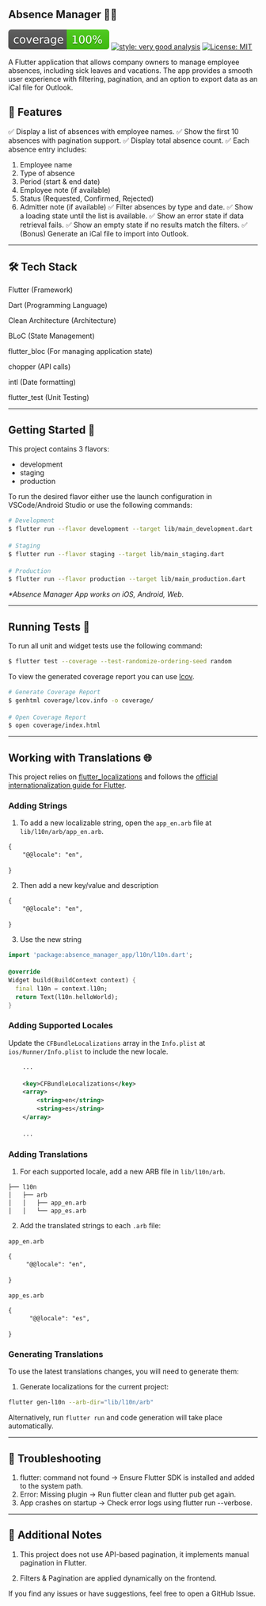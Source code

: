 ## Absence Manager 🏢📆

![coverage][coverage_badge]
[![style: very good analysis][very_good_analysis_badge]][very_good_analysis_link]
[![License: MIT][license_badge]][license_link]


A Flutter application that allows company owners to manage employee absences, including sick leaves and vacations. The app provides a smooth user experience with filtering, pagination, and an option to export data as an iCal file for Outlook.

## 📌 Features
✅ Display a list of absences with employee names.
✅ Show the first 10 absences with pagination support.
✅ Display total absence count.
✅ Each absence entry includes:
1. Employee name
2. Type of absence
3. Period (start & end date)
4. Employee note (if available)
5. Status (Requested, Confirmed, Rejected)
6. Admitter note (if available)
✅ Filter absences by type and date.
✅ Show a loading state until the list is available.
✅ Show an error state if data retrieval fails.
✅ Show an empty state if no results match the filters.
✅ (Bonus) Generate an iCal file to import into Outlook.

---
## 🛠️ Tech Stack
Flutter (Framework)

Dart (Programming Language)

Clean Architecture (Architecture)

BLoC (State Management)

flutter_bloc (For managing application state)

chopper (API calls)

intl (Date formatting)

flutter_test (Unit Testing)

---

## Getting Started 🚀

This project contains 3 flavors:

- development
- staging
- production

To run the desired flavor either use the launch configuration in VSCode/Android Studio or use the following commands:

```sh
# Development
$ flutter run --flavor development --target lib/main_development.dart

# Staging
$ flutter run --flavor staging --target lib/main_staging.dart

# Production
$ flutter run --flavor production --target lib/main_production.dart
```

_\*Absence Manager App works on iOS, Android, Web._

---

## Running Tests 🧪

To run all unit and widget tests use the following command:

```sh
$ flutter test --coverage --test-randomize-ordering-seed random
```

To view the generated coverage report you can use [lcov](https://github.com/linux-test-project/lcov).

```sh
# Generate Coverage Report
$ genhtml coverage/lcov.info -o coverage/

# Open Coverage Report
$ open coverage/index.html
```

---

## Working with Translations 🌐

This project relies on [flutter_localizations][flutter_localizations_link] and follows the [official internationalization guide for Flutter][internationalization_link].

### Adding Strings

1. To add a new localizable string, open the `app_en.arb` file at `lib/l10n/arb/app_en.arb`.

```arb
{
    "@@locale": "en",
  
}
```

2. Then add a new key/value and description

```arb
{
    "@@locale": "en",
  
}
```

3. Use the new string

```dart
import 'package:absence_manager_app/l10n/l10n.dart';

@override
Widget build(BuildContext context) {
  final l10n = context.l10n;
  return Text(l10n.helloWorld);
}
```

### Adding Supported Locales

Update the `CFBundleLocalizations` array in the `Info.plist` at `ios/Runner/Info.plist` to include the new locale.

```xml
    ...

    <key>CFBundleLocalizations</key>
	<array>
		<string>en</string>
		<string>es</string>
	</array>

    ...
```

### Adding Translations

1. For each supported locale, add a new ARB file in `lib/l10n/arb`.

```
├── l10n
│   ├── arb
│   │   ├── app_en.arb
│   │   └── app_es.arb
```

2. Add the translated strings to each `.arb` file:

`app_en.arb`

```arb
{
     "@@locale": "en",

}
```

`app_es.arb`

```arb
{
      "@@locale": "es",

}
```

### Generating Translations

To use the latest translations changes, you will need to generate them:

1. Generate localizations for the current project:

```sh
flutter gen-l10n --arb-dir="lib/l10n/arb"
```

Alternatively, run `flutter run` and code generation will take place automatically.

---

## 🐛 Troubleshooting
                    
1. flutter: command not found -> Ensure Flutter SDK is installed and added to the system path.
2. Error: Missing plugin -> Run flutter clean and flutter pub get again.
3. App crashes on startup -> Check error logs using flutter run --verbose.

---

## 📌 Additional Notes
1. This project does not use API-based pagination, it implements manual pagination in Flutter.

2. Filters & Pagination are applied dynamically on the frontend.


If you find any issues or have suggestions, feel free to open a GitHub Issue.


[coverage_badge]: coverage_badge.svg
[flutter_localizations_link]: https://api.flutter.dev/flutter/flutter_localizations/flutter_localizations-library.html
[internationalization_link]: https://flutter.dev/docs/development/accessibility-and-localization/internationalization
[license_badge]: https://img.shields.io/badge/license-MIT-blue.svg
[license_link]: https://opensource.org/licenses/MIT
[very_good_analysis_badge]: https://img.shields.io/badge/style-very_good_analysis-B22C89.svg
[very_good_analysis_link]: https://pub.dev/packages/very_good_analysis
[very_good_cli_link]: https://github.com/VeryGoodOpenSource/very_good_cli

